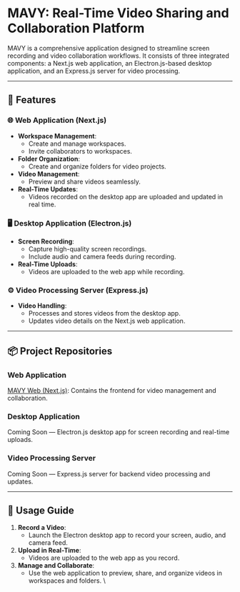 # MAVY: Real-Time Video Sharing and Collaboration Platform

MAVY is a comprehensive application designed to streamline screen recording and video collaboration workflows. It consists of three integrated components: a Next.js web application, an Electron.js-based desktop application, and an Express.js server for video processing.

---

## 🚀 Features

### 🌐 Web Application (Next.js)
- **Workspace Management**:
  - Create and manage workspaces.
  - Invite collaborators to workspaces.
- **Folder Organization**:
  - Create and organize folders for video projects.
- **Video Management**:
  - Preview and share videos seamlessly.
- **Real-Time Updates**:
  - Videos recorded on the desktop app are uploaded and updated in real time.

### 🖥️ Desktop Application (Electron.js)
- **Screen Recording**:
  - Capture high-quality screen recordings.
  - Include audio and camera feeds during recording.
- **Real-Time Uploads**:
  - Videos are uploaded to the web app while recording.

### ⚙️ Video Processing Server (Express.js)
- **Video Handling**:
  - Processes and stores videos from the desktop app.
  - Updates video details on the Next.js web application.

---

## 📦 Project Repositories

### Web Application
[MAVY Web (Next.js)]([https://github.com/Vinayak820/MAVY---RealTime-Video-Sharing-Platform](https://github.com/Vinayak820/MAVY---RealTime-Video-Sharing-Platform.git)): Contains the frontend for video management and collaboration.

<!-- Update these links if you host Electron/Server repos separately -->
### Desktop Application
Coming Soon — Electron.js desktop app for screen recording and real-time uploads.

### Video Processing Server
Coming Soon — Express.js server for backend video processing and updates.

---

## 🧠 Usage Guide

1. **Record a Video**:
   - Launch the Electron desktop app to record your screen, audio, and camera feed.
2. **Upload in Real-Time**:
   - Videos are uploaded to the web app as you record.
3. **Manage and Collaborate**:
   - Use the web application to preview, share, and organize videos in workspaces and folders.
\
